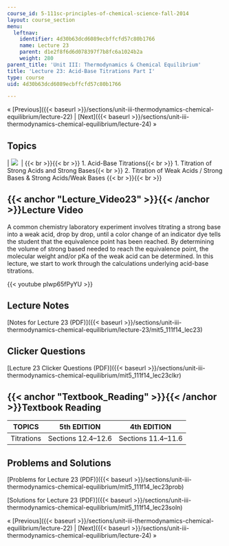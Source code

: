 ```yaml
---
course_id: 5-111sc-principles-of-chemical-science-fall-2014
layout: course_section
menu:
  leftnav:
    identifier: 4d30b63dcd6089ecbffcfd57c80b1766
    name: Lecture 23
    parent: d1e2f8f6d6d078397f7b8fc6a1024b2a
    weight: 280
parent_title: 'Unit III: Thermodynamics & Chemical Equilibrium'
title: 'Lecture 23: Acid-Base Titrations Part I'
type: course
uid: 4d30b63dcd6089ecbffcfd57c80b1766

---
```


« [Previous]({{< baseurl >}}/sections/unit-iii-thermodynamics-chemical-equilibrium/lecture-22) | [Next]({{< baseurl >}}/sections/unit-iii-thermodynamics-chemical-equilibrium/lecture-24) »

Topics
------

| ![](/coursemedia/5-111sc-principles-of-chemical-science-fall-2014/69bd40b3c8241027d24c167a359ed681_Lecture_23.jpg)  |  {{< br >}}{{< br >}} 1.  Acid-Base Titrations{{< br >}}    1.  Titration of Strong Acids and Strong Bases{{< br >}}    2.  Titration of Weak Acids / Strong Bases & Strong Acids/Weak Bases {{< br >}}{{< br >}}  

{{< anchor "Lecture_Video23" >}}{{< /anchor >}}Lecture Video
------------------------------------------------------------

A common chemistry laboratory experiment involves titrating a strong base into a weak acid, drop by drop, until a color change of an indicator dye tells the student that the equivalence point has been reached. By determining the volume of strong based needed to reach the equivalence point, the molecular weight and/or pKa of the weak acid can be determined. In this lecture, we start to work through the calculations underlying acid-base titrations.

{{< youtube pIwp65fPyYU >}}

Lecture Notes
-------------

[Notes for Lecture 23 (PDF)]({{< baseurl >}}/sections/unit-iii-thermodynamics-chemical-equilibrium/lecture-23/mit5_111f14_lec23)

Clicker Questions
-----------------

[Lecture 23 Clicker Questions (PDF)]({{< baseurl >}}/sections/unit-iii-thermodynamics-chemical-equilibrium/mit5_111f14_lec23clkr)

{{< anchor "Textbook_Reading" >}}{{< /anchor >}}Textbook Reading
----------------------------------------------------------------

| TOPICS | 5th EDITION | 4th EDITION |
| --- | --- | --- |
| Titrations | Sections 12.4–12.6 | Sections 11.4–11.6 

Problems and Solutions
----------------------

[Problems for Lecture 23 (PDF)]({{< baseurl >}}/sections/unit-iii-thermodynamics-chemical-equilibrium/mit5_111f14_lec23prob)

[Solutions for Lecture 23 (PDF)]({{< baseurl >}}/sections/unit-iii-thermodynamics-chemical-equilibrium/mit5_111f14_lec23soln)

« [Previous]({{< baseurl >}}/sections/unit-iii-thermodynamics-chemical-equilibrium/lecture-22) | [Next]({{< baseurl >}}/sections/unit-iii-thermodynamics-chemical-equilibrium/lecture-24) »